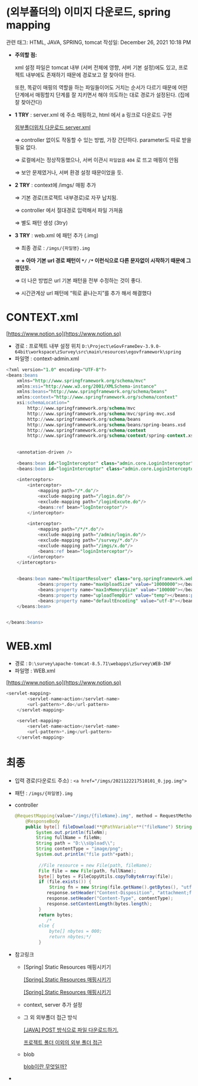 # (외부폴더의) 이미지 다운로드, spring mapping

관련 태그: HTML, JAVA, SPRING, tomcat
작성일: December 26, 2021 10:18 PM

- **주의할 점:**
    
    xml 설정 파일은 tomcat 내부 (서버 전체에 영향, 서버 기본 설정)에도 있고, 프로젝트 내부에도 존재하기 때문에 경로보고 잘 찾아야 한다.
    
    또한, 똑같이 매핑의 역할을 하는 파일들이어도 거치는 순서가 다르기 때문에 어떤 단계에서 매핑할지 단계를 잘 지키면서 해야 의도하는 대로 경로가 설정된다. (집에 잘 찾아간다)
    
- **1 TRY** : server.xml 에 주소 매핑하고, html 에서 a 링크로 다운로드 구현
    
    [외부폴더위치 다운로드 server.xml](https://www.notion.so/server-xml-39ef53366e9546dabd1e6210fd2460a2) 
    
    ⇒  controller 없이도 작동할 수 있는 방법, 가장 간단하다. parameter도 따로 받을 필요 없다.
    
    ⇒ 로컬에서는 정상작동했으나, 서버 이관시 `파일없음` `404` 로 뜨고 매핑이 안됨
    
    ⇒ 보안 문제였거나, 서버 환경 설정 때문이었을 듯.
    
- **2 TRY** :  context에 /imgs/ 매핑 추가
    
    ⇒ 기본 경로(프로젝트 내부경로)로 자꾸 납치됨. 
    
    ⇒ controller 에서 절대경로 입력해서 파일 가져옴
    
    ⇒ 별도 패턴 생성 (3try)
    
- **3 TRY** :  web.xml 에 패턴 추가 (.img)
    
    ⇒ 최종 경로 : `/imgs/{파일명}.img`
    
    ⇒  **+ 아마 기본 url 경로 패턴이 `*/`   `/*` 이런식으로 다른 문자없이 시작하기 때문에 그랬던듯.**
    
    ⇒ 더 나은 방법은 url 기본 패턴을 전부 수정하는 것이 좋다.
    
    ⇒ 시간관계상 url 패턴에 “뭐로 끝나는지”를 추가 해서 해결했다
    

# CONTEXT.xml

[https://www.notion.so](https://www.notion.so)

- 경로 :  프로젝트 내부 설정 위치
`D:\Project\eGovFrameDev-3.9.0-64bit\workspace\zSurvey\src\main\resources\egovframework\spring`
- 파일명 : context-admin.xml

```sql
<?xml version="1.0" encoding="UTF-8"?>
<beans:beans 
	xmlns="http://www.springframework.org/schema/mvc"
    xmlns:xsi="http://www.w3.org/2001/XMLSchema-instance"
    xmlns:beans="http://www.springframework.org/schema/beans"
    xmlns:context="http://www.springframework.org/schema/context"
    xsi:schemaLocation="
    	http://www.springframework.org/schema/mvc 
    	http://www.springframework.org/schema/mvc/spring-mvc.xsd
        http://www.springframework.org/schema/beans 
        http://www.springframework.org/schema/beans/spring-beans.xsd
        http://www.springframework.org/schema/context 
        http://www.springframework.org/schema/context/spring-context.xsd">        
        
        
    <annotation-driven />
    
    <beans:bean id="logInterceptor" class="admin.core.LoginInterceptor"></beans:bean>
    <beans:bean id="loginInterceptor" class="admin.core.LoginInterceptor"></beans:bean>
 
	<interceptors>
		<interceptor>
			<mapping path="/*.do"/>
			<exclude-mapping path="/login.do"/>
			<exclude-mapping path="/loginExcute.do"/>
			<beans:ref bean="logInterceptor"/>
		</interceptor>
		
		<interceptor>
			<mapping path="/*/*.do"/>
			<exclude-mapping path="/admin/login.do"/>
			<exclude-mapping path="/survey/*.do"/>
			<exclude-mapping path="/imgs/x.do"/>
			<beans:ref bean="loginInterceptor"/>
		</interceptor>
	</interceptors>
	
	
	<beans:bean name="multipartResolver" class="org.springframework.web.multipart.commons.CommonsMultipartResolver">
	        <beans:property name="maxUploadSize" value="10000000"></beans:property> 
	        <beans:property name="maxInMemorySize" value="100000"></beans:property>
	        <beans:property name="uploadTempDir" value="temp"></beans:property>
	        <beans:property name="defaultEncoding" value="utf-8"></beans:property>
	</beans:bean>

	
</beans:beans>
```

# WEB.xml

- 경로 : `D:\survey\apache-tomcat-8.5.71\webapps\zSurvey\WEB-INF`
- 파일명 : WEB.xml

[https://www.notion.so](https://www.notion.so)

```sql
<servlet-mapping>
		<servlet-name>action</servlet-name>
		<url-pattern>*.do</url-pattern>
	</servlet-mapping>
	
	<servlet-mapping>
		<servlet-name>action</servlet-name>
		<url-pattern>*.img</url-pattern>
	</servlet-mapping>
```

# 최종

- 입력 경로(다운로드 주소) : `<a href="/imgs/2021122217510101_0.jpg.img">`
- 패턴 : `/imgs/{파일명}.img`
- controller
    
    ```java
    @RequestMapping(value="/imgs/{fileName}.img", method = RequestMethod.GET , produces = "application/json; charset=utf8")
    	@ResponseBody
    	public byte[] fileDownload(**@PathVariable**("fileName") String fileNm, HttpServletRequest request, HttpServletResponse response) throws IOException {
    		System.out.println(fileNm);
    		String fullName = fileNm;
    		String path = "D:\\sUpload\\";
    		String contentType = "image/png";
    		System.out.println("file path"+path);
    		
    		 //File resource = new File(path, fileName);
    		 File file = new File(path, fullName);
    		 byte[] bytes = FileCopyUtils.copyToByteArray(file);
    		 if (file.exists()) {
    			 String fn = new String(file.getName().getBytes(), "utf-8");
    			response.setHeader("Content-Disposition", "attachment;filename=\"" + fn + "\"");
    			response.setHeader("Content-Type", contentType);
    			response.setContentLength(bytes.length);
    		 } 
    		 return bytes;
    			/*
    		 else {
    			 byte[] nbytes = 000;
    			 return nbytes;*/
    		 }
    ```
    
- 참고링크
    - [Spring] Static Resources 매핑시키기
        
        [[Spring] Static Resources 매핑시키기](https://iwantadmin.tistory.com/133)
        
        [[Spring] Static Resources 매핑시키기](https://iwantadmin.tistory.com/133)
        
    - context, server 추가 설정
        
        [](http://it-archives.com/221422956218/)
        
    - 그 외 외부폴더 접근 방식
        
        [[JAVA] POST 방식으로 파일 다운로드하기.](https://hjink247.tistory.com/26)
        
        [프로젝트 폴더 이외의 외부 폴더 접근](https://ryulstudy.tistory.com/103)
        
    - blob
        
        [blob이란 무엇일까?](https://m.blog.naver.com/PostView.nhn?blogId=magnking&logNo=220950061851&proxyReferer=https:%2F%2Fwww.google.com%2F)
        
    
-
